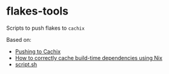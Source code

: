 # flakes-tools

Scripts to push flakes to `cachix`

Based on:

- [Pushing to Cachix](https://docs.cachix.org/pushing)
- [How to correctly cache build-time dependencies using Nix](https://www.haskellforall.com/2022/10/how-to-correctly-cache-build-time.html#correct-solution)
- [script.sh](https://gist.github.com/balsoft/f312b15a9d46400bd66d386a23015323)
